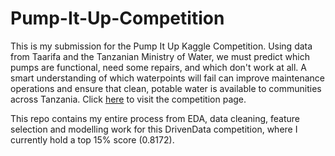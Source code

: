 # Pump-It-Up-Competition
This is my submission for the Pump It Up Kaggle Competition. Using data from Taarifa and the Tanzanian Ministry of Water, we must predict which pumps are functional, need some repairs, and which don't work at all. A smart understanding of which waterpoints will fail can improve maintenance operations and ensure that clean, potable water is available to communities across Tanzania.  Click [here](https://www.drivendata.org/competitions/7/pump-it-up-data-mining-the-water-table/) to visit the competition page.

This repo contains my entire process from EDA, data cleaning, feature selection and modelling work for this DrivenData competition, where I currently hold a top 15% score (0.8172). 


